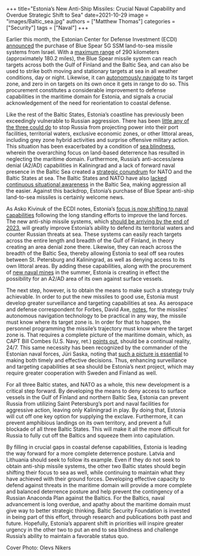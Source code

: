 +++
title="Estonia’s New Anti-Ship Missiles: Crucial Naval Capability and Overdue Strategic Shift to Sea"
date=2021-10-29
image = "images/Baltic_sea.jpg"
authors = ["Matthew Thomas"]
categories = ["Security"]
tags = ["Naval"]
+++

Earlier this month, the Estonian Center for Defense Investment (ECDI) [announced](https://www.navalnews.com/naval-news/2021/10/estonia-selects-blue-spear-anti-ship-missile-for-coastal-batteries/) the purchase of Blue Spear 5G SSM land-to-sea missile systems from Israel. With a [maximum range](https://www.naval-technology.com/news/proteus-equip-blue-spear-missiles-estonia/) of 290 kilometers (approximately 180.2 miles), the Blue Spear missile system can reach targets across both the Gulf of Finland and the Baltic Sea, and can also be used to strike both moving and stationary targets at sea in all weather conditions, day or night. Likewise, it can [autonomously navigate](https://www.forbes.com/sites/davidaxe/2021/10/12/estonias-getting-a-powerful-cruise-missile-now-it-needs-some-way-to-find-targets/?sh=455069732c4b) to its target zone, and zero in on targets on its own once it gets in range to do so. This procurement constitutes a considerable improvement to defense capabilities in the maritime domain for Estonia, and signals a crucial acknowledgement of the need for reorientation to coastal defense.

Like the rest of the Baltic States, Estonia’s coastline has previously been exceedingly vulnerable to Russian aggression. There has been [little any of the three could do](https://jamestown.org/wp-content/uploads/2019/09/Baltic-Security-Strategy-Report-2019.pdf?x94108#page=65) to stop Russia from projecting power into their port facilities, territorial waters, exclusive economic zones, or other littoral areas, including grey zone hybrid activities and surprise offensive military action. This situation has been exacerbated by a condition of [sea blindness](https://www.fpri.org/article/2020/07/maritime-security-issues-in-the-baltic-sea-region/), wherein the overarching focus on land-based deterrence has resulted in neglecting the maritime domain. Furthermore, Russia’s anti-access/area denial (A2/AD) capabilities in Kaliningrad and a lack of forward naval presence in the Baltic Sea created a [strategic conundrum](https://www.fpri.org/article/2020/07/maritime-security-issues-in-the-baltic-sea-region/) for NATO and the Baltic States at sea. The Baltic States and NATO have also [lacked continuous situational awareness](https://jamestown.org/wp-content/uploads/2019/09/Baltic-Security-Strategy-Report-2019.pdf?x94108#page=65) in the Baltic Sea, making aggression all the easier. Against this backdrop, Estonia’s purchase of Blue Spear anti-ship land-to-sea missiles is certainly welcome news. 

As Asko Kivinuk of the ECDI notes, Estonia’s [focus is now shifting to naval capabilities](https://www.defensenews.com/global/europe/2020/10/01/estonia-moves-to-fortify-its-coastline-with-missiles-and-sea-mines/) following the long standing efforts to improve the land forces. The new anti-ship missile systems, which [should be arriving by the end of 2023](https://www.baltictimes.com/estonia_signs_contract_for_purchase_of_anti-ship_missile_system/), will greatly improve Estonia’s ability to defend its territorial waters and counter Russian threats at sea. These systems can easily reach targets across the entire length and breadth of the Gulf of Finland, in theory creating an area denial zone there. Likewise, they can reach across the breadth of the Baltic Sea, thereby allowing Estonia to seal off sea routes between St. Petersburg and Kaliningrad, as well as denying access to its own littoral areas. By adding these capabilities, along with the procurement of [new naval mines](https://www.baltictimes.com/estonia_signs_contract_for_purchase_of_anti-ship_missile_system/) in the summer, Estonia is creating in effect the possibility for an A2/AD area of its own against surface vessels. 

The next step, however, is to obtain the means to make such a strategy truly achievable. In order to put the new missiles to good use, Estonia must develop greater surveillance and targeting capabilities at sea. As aerospace and defense correspondent for Forbes, David Axe, [notes](https://www.forbes.com/sites/davidaxe/2021/10/12/estonias-getting-a-powerful-cruise-missile-now-it-needs-some-way-to-find-targets/?sh=455069732c4b), for the missiles’ autonomous navigation technology to be practical in any way, the missile must know where its target zone is. In order for that to happen, the personnel programming the missile’s trajectory must know where the target zone is. That requires a complete picture of the maritime domain, which, as CAPT Bill Combes (U.S. Navy, ret.) [points out](https://jamestown.org/wp-content/uploads/2019/09/Baltic-Security-Strategy-Report-2019.pdf?x94108#page=66), should be a continual reality, 24/7. This same necessity has been recognized by the commander of the Estonian naval forces, Jüri Saska, noting that [such a picture is essential](https://www.forbes.com/sites/davidaxe/2021/10/12/estonias-getting-a-powerful-cruise-missile-now-it-needs-some-way-to-find-targets/?sh=455069732c4b) to making both timely and effective decisions. Thus, enhancing surveillance and targeting capabilities at sea should be Estonia’s next project, which may require greater cooperation with Sweden and Finland as well.

For all three Baltic states, and NATO as a whole, this new development is a critical step forward. By developing the means to deny access to surface vessels in the Gulf of Finland and northern Baltic Sea, Estonia can prevent Russia from utilizing Saint Petersburg’s port and naval facilities for aggressive action, leaving only Kaliningrad in play. By doing that, Estonia will cut off one key option for supplying the exclave. Furthermore, it can prevent amphibious landings on its own territory, and prevent a full blockade of all three Baltic States. This will make it all the more difficult for Russia to fully cut off the Baltics and squeeze them into capitulation.

By filling in crucial gaps in coastal defense capabilities, Estonia is leading the way forward for a more complete deterrence posture. Latvia and Lithuania should seek to follow its example. Even if they do not seek to obtain anti-ship missile systems, the other two Baltic states should begin shifting their focus to sea as well, while continuing to maintain what they have achieved with their ground forces. Developing effective capacity to defend against threats in the maritime domain will provide a more complete and balanced deterrence posture and help prevent the contingency of a Russian Anaconda Plan against the Baltics. For the Baltics, naval advancement is long overdue, and apathy about the maritime domain must give way to better strategic thinking. Baltic Security Foundation is invested in being part of this effort, through research and publications both past and future. Hopefully, Estonia’s apparent shift in priorities will inspire greater urgency in the other two to put an end to sea blindness and challenge Russia’s ability to maintain a favorable status quo. 

Cover Photo: Olevs Nikers

